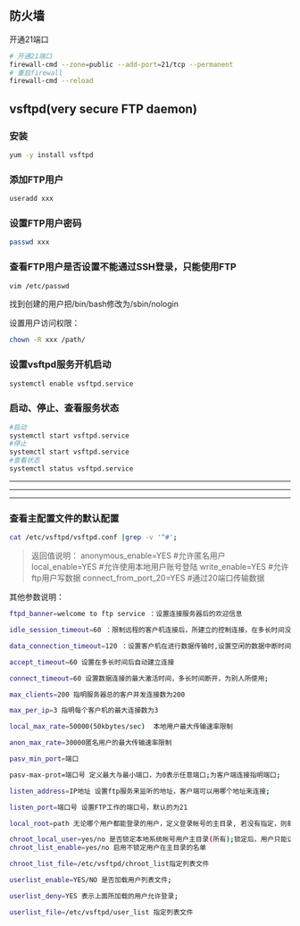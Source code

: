 ## 防火墙

开通21端口

```bash
# 开通21端口
firewall-cmd --zone=public --add-port=21/tcp --permanent
# 重启firewall
firewall-cmd --reload
```

## vsftpd(very secure FTP daemon)

### 安装

```bash
yum -y install vsftpd
```

### 添加FTP用户

```bash
useradd xxx
```

### 设置FTP用户密码

```bash
passwd xxx
```

### 查看FTP用户是否设置不能通过SSH登录，只能使用FTP

```bash
vim /etc/passwd
```

找到创建的用户把/bin/bash修改为/sbin/nologin

设置用户访问权限：

```bash
chown -R xxx /path/
```

### 设置vsftpd服务开机启动

```bash
systemctl enable vsftpd.service
```

### 启动、停止、查看服务状态

```bash
#启动
systemctl start vsftpd.service
#停止
systemctl start vsftpd.service
#查看状态
systemctl status vsftpd.service 
```

***

***

***

### 查看主配置文件的默认配置

```bash
cat /etc/vsftpd/vsftpd.conf |grep -v '^#';
```

> 返回值说明：
> anonymous_enable=YES #允许匿名用户
> local_enable=YES #允许使用本地用户账号登陆
> write_enable=YES #允许ftp用户写数据
> connect_from_port_20=YES #通过20端口传输数据

其他参数说明：

```bash
ftpd_banner=welcome to ftp service ：设置连接服务器后的欢迎信息

idle_session_timeout=60 ：限制远程的客户机连接后，所建立的控制连接，在多长时间没有做任何的操作就会中断(秒)

data_connection_timeout=120 ：设置客户机在进行数据传输时,设置空闲的数据中断时间

accept_timeout=60 设置在多长时间后自动建立连接

connect_timeout=60 设置数据连接的最大激活时间，多长时间断开，为别人所使用;

max_clients=200 指明服务器总的客户并发连接数为200

max_per_ip=3 指明每个客户机的最大连接数为3

local_max_rate=50000(50kbytes/sec)  本地用户最大传输速率限制

anon_max_rate=30000匿名用户的最大传输速率限制

pasv_min_port=端口

pasv-max-prot=端口号 定义最大与最小端口，为0表示任意端口;为客户端连接指明端口;

listen_address=IP地址 设置ftp服务来监听的地址，客户端可以用哪个地址来连接;

listen_port=端口号 设置FTP工作的端口号，默认的为21

local_root=path 无论哪个用户都能登录的用户，定义登录帐号的主目录, 若没有指定，则每一个用户则进入到个人用户主目录;

chroot_local_user=yes/no 是否锁定本地系统帐号用户主目录(所有);锁定后，用户只能访问用户的主目录/home/user;
chroot_list_enable=yes/no 启用不锁定用户在主目录的名单

chroot_list_file=/etc/vsftpd/chroot_list指定列表文件

userlist_enable=YES/NO 是否加载用户列表文件;

userlist_deny=YES 表示上面所加载的用户允许登录;

userlist_file=/etc/vsftpd/user_list 指定列表文件
```